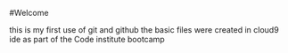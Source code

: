 #Welcome

this is my first use of git and github
the basic files were created in cloud9 ide as part of the Code institute bootcamp